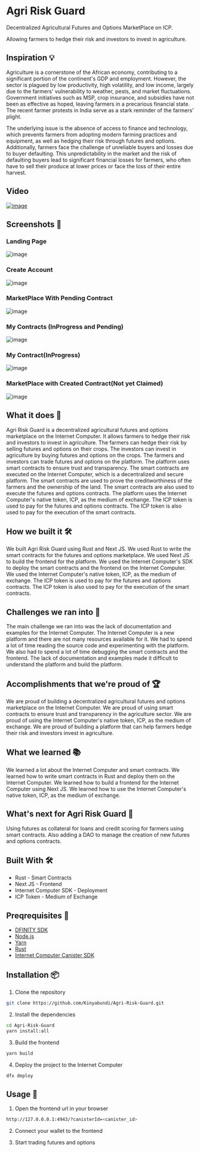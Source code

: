 # Agri Risk Guard

Decentralized Agricultural Futures and Options MarketPlace on ICP.

Allowing farmers to hedge their risk and investors to invest in agriculture.



## Inspiration 💡

Agriculture is a cornerstone of the African economy, contributing to a significant portion of the continent's GDP and employment. However, the sector is plagued by low productivity, high volatility, and low income, largely due to the farmers' vulnerability to weather, pests, and market fluctuations. Government initiatives such as MSP, crop insurance, and subsidies have not been as effective as hoped, leaving farmers in a precarious financial state. The recent farmer protests in India serve as a stark reminder of the farmers' plight.

The underlying issue is the absence of access to finance and technology, which prevents farmers from adopting modern farming practices and equipment, as well as hedging their risk through futures and options. 
Additionally, farmers face the challenge of unreliable buyers and losses due to buyer defaulting. This unpredictability in the market and the risk of defaulting buyers lead to significant financial losses for farmers, who often have to sell their produce at lower prices or face the loss of their entire harvest.

## Video
[![image](https://github.com/Kinyabundi/Agri-Risk-Guard/assets/75924698/6d6d4625-c6e7-44cf-8383-1444a10a6225)](https://youtu.be/PnEkrBsJo5M?si=z2CxIsENkSWjbjd8)

## Screenshots 📸

### Landing Page
![image](https://github.com/Kinyabundi/Agri-Risk-Guard/assets/75924698/6d6d4625-c6e7-44cf-8383-1444a10a6225)

### Create Account
![image](https://github.com/Kinyabundi/Agri-Risk-Guard/assets/75924698/f252a7e8-bb63-401e-86c1-4b7f455b9566)

### MarketPlace With Pending Contract 
![image](https://github.com/Kinyabundi/Agri-Risk-Guard/assets/75924698/c57065ce-0c3b-4084-ac76-fc6627988ea5)

### My Contracts (InProgress and Pending)
![image](https://github.com/Kinyabundi/Agri-Risk-Guard/assets/75924698/41672247-d269-4a45-b353-e5a4c977a6d4)

### My Contract(InProgress)
![image](https://github.com/Kinyabundi/Agri-Risk-Guard/assets/75924698/cf9efb17-c754-4732-a94c-04999e770084)

### MarketPlace with Created Contract(Not yet Claimed)
![image](https://github.com/Kinyabundi/Agri-Risk-Guard/assets/75924698/81842b86-4efb-404b-b4ae-1289990571eb)




## What it does 🚀

Agri Risk Guard is a decentralized agricultural futures and options marketplace on the Internet Computer. It allows farmers to hedge their risk and investors to invest in agriculture. The farmers can hedge their risk by selling futures and options on their crops. The investors can invest in agriculture by buying futures and options on the crops. The farmers and investors can trade futures and options on the platform. The platform uses smart contracts to ensure trust and transparency. The smart contracts are executed on the Internet Computer, which is a decentralized and secure platform. The smart contracts are used to prove the creditworthiness of the farmers and the ownership of the land. The smart contracts are also used to execute the futures and options contracts. The platform uses the Internet Computer's native token, ICP, as the medium of exchange. The ICP token is used to pay for the futures and options contracts. The ICP token is also used to pay for the execution of the smart contracts.

## How we built it 🛠️

We built Agri Risk Guard using Rust and Next JS. We used Rust to write the smart contracts for the futures and options marketplace. We used Next JS to build the frontend for the platform. We used the Internet Computer's SDK to deploy the smart contracts and the frontend on the Internet Computer. We used the Internet Computer's native token, ICP, as the medium of exchange. The ICP token is used to pay for the futures and options contracts. The ICP token is also used to pay for the execution of the smart contracts.

## Challenges we ran into 🤯

The main challenge we ran into was the lack of documentation and examples for the Internet Computer. The Internet Computer is a new platform and there are not many resources available for it. We had to spend a lot of time reading the source code and experimenting with the platform. We also had to spend a lot of time debugging the smart contracts and the frontend. The lack of documentation and examples made it difficult to understand the platform and build the platform.

## Accomplishments that we're proud of 🏆

We are proud of building a decentralized agricultural futures and options marketplace on the Internet Computer. We are proud of using smart contracts to ensure trust and transparency in the agriculture sector. We are proud of using the Internet Computer's native token, ICP, as the medium of exchange. We are proud of building a platform that can help farmers hedge their risk and investors invest in agriculture.

## What we learned 📚

We learned a lot about the Internet Computer and smart contracts. We learned how to write smart contracts in Rust and deploy them on the Internet Computer. We learned how to build a frontend for the Internet Computer using Next JS. We learned how to use the Internet Computer's native token, ICP, as the medium of exchange.

## What's next for Agri Risk Guard 🚀

Using futures as collateral for loans and credit scoring for farmers using smart contracts.
Also adding a DAO to manage the creation of new futures and options contracts.

## Built With 🛠️

- Rust - Smart Contracts
- Next JS - Frontend
- Internet Computer SDK - Deployment
- ICP Token - Medium of Exchange

## Preqrequisites 📝

- [DFINITY SDK](https://sdk.dfinity.org/docs/download.html)
- [Node.js](https://nodejs.org/en/download/)
- [Yarn](https://classic.yarnpkg.com/en/docs/install)
- [Rust](https://www.rust-lang.org/tools/install)
- [Internet Computer Canister SDK](https://sdk.dfinity.org/docs/quickstart/local-quickstart.html)

## Installation 📦

1. Clone the repository

```bash
git clone https://github.com/Kinyabundi/Agri-Risk-Guard.git
```

2. Install the dependencies

```bash
cd Agri-Risk-Guard
yarn install:all
```

3. Build the frontend

```bash
yarn build
```

4. Deploy the project to the Internet Computer

```bash
dfx deploy
```

## Usage 🚀

1. Open the frontend url in your browser

```bash
http://127.0.0.0.1:4943/?canisterId=<canister_id>
```

2. Connect your wallet to the frontend

3. Start trading futures and options
